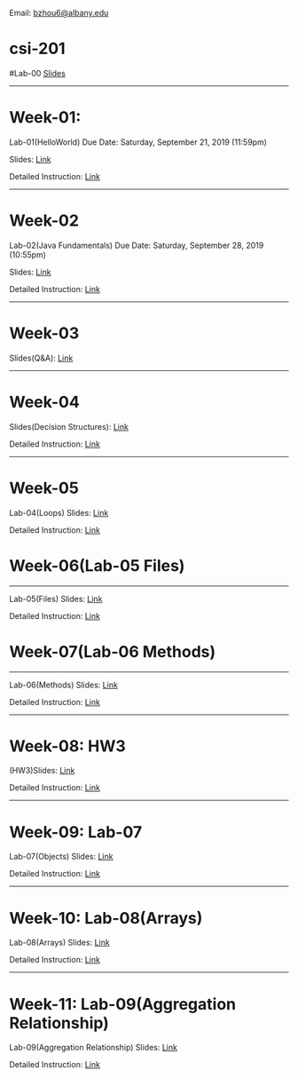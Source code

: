 
Email: bzhou6@albany.edu

# csi-201

#Lab-00
[Slides](https://docs.google.com/presentation/d/1GZp1ICOoKqJVKbFosjMCmIuTXw3r5u7W2SKuwL4tg7A/edit?usp=sharing)

---

# Week-01: 

Lab-01(HelloWorld) Due Date: Saturday, September 21, 2019 (11:59pm)

Slides: [Link](https://docs.google.com/presentation/d/1rLQYHeHAO2sn-0a339mUM6Not3N71RQGKW7f9EyTf68/edit?usp=sharing)

Detailed Instruction: [Link](https://docs.google.com/document/d/1srDix8dV_6dCcJPTVPPQoAr2hEiiCSRGcMmyfLUzoTI/edit?usp=sharing)


---


# Week-02

Lab-02(Java Fundamentals) Due Date: Saturday, September 28, 2019 (10:55pm)

Slides: [Link](https://docs.google.com/presentation/d/11R74j0FSv96vl6X8W8S6pFlhe_YBPV6CosJxM2sW5kQ/edit?usp=sharing)

Detailed Instruction: [Link](https://docs.google.com/document/d/1tj2RyNL9JWFvq9M0yEGSzIeosVZ6LZm0Oa9bnUCht6U/edit?usp=sharing)


---


# Week-03

Slides(Q&A): [Link](https://docs.google.com/presentation/d/11hESUf7aAcNjtV_zemwki9rTo7XUPeJq_MIUX8IP5xY/edit?usp=sharing)


---


# Week-04

Slides(Decision Structures): [Link](https://docs.google.com/presentation/d/1_NU7t02-456qyijjP2Jbn_GpXrPn5hkhPGTGlt0FTJM/edit?usp=sharing)

Detailed Instruction: [Link](https://docs.google.com/document/d/1Pw5c914cWXL3RPbbpYnGeGB4P8FhEqTh_gT-GcLJNAg/edit?usp=sharing)

---

# Week-05

Lab-04(Loops) Slides: [Link](https://docs.google.com/presentation/d/1eEUB9a82qEIvn9RTeh1yHnUtBz1pTnQLKyBFOOVmzZI/edit?usp=sharing)

Detailed Instruction: [Link](https://docs.google.com/document/d/1SChrv0fjYC2ZIHW5LXottBIl9pIAB2kqj299ZZvt57U/edit?usp=sharing)

# Week-06(Lab-05 Files)

---

Lab-05(Files) Slides: [Link](https://docs.google.com/presentation/d/10kaMik1zOlJWWc82AHfwigC-vkfX7_kCFg_mOv0i6JY/edit?usp=sharing)

Detailed Instruction: [Link](https://docs.google.com/document/d/1mjifdh9EA9O0q0h7NOruOHw_v9NmIeIb3BMvgiK_L5U/edit?usp=sharing)


# Week-07(Lab-06 Methods)

---

Lab-06(Methods) Slides: [Link](https://docs.google.com/presentation/d/1vh7q8Hc4HyzufaoM9DxGdf7idbR1smo96epn91isYZk/edit?usp=sharing)

Detailed Instruction: [Link](https://docs.google.com/document/d/1pl-7RQnPq7rJiYK_ByJWbpEJtZvGKPIB4W8kg4FntTc/edit?usp=sharing)

---

# Week-08: HW3

(HW3)Slides: [Link](https://docs.google.com/presentation/d/1xAAQQtcXM8f_qyI2vwZirPlC3S9ci_sRt_EQiAUN77w/edit?usp=sharing)

Detailed Instruction: [Link](https://docs.google.com/document/d/1wNJooCkgglX6ACTCrHKHpkEdCqjLm139nNebDyKS1mE/edit?usp=sharing)


---

# Week-09: Lab-07

Lab-07(Objects) Slides: [Link](https://docs.google.com/presentation/d/16GA2OunZt6clG5F2vCXoExROIH3cwoD8JWnWs6_Gj80/edit?usp=sharing)

Detailed Instruction: [Link](https://docs.google.com/document/d/1E0hLRmt3DIP15F7aNSQUsw46jxIQtZalWkVhHwFV2oI/edit?usp=sharing)


---

# Week-10: Lab-08(Arrays)

Lab-08(Arrays) Slides: [Link](https://docs.google.com/presentation/d/1cKJwuVVGHff9tTNAsUCq0Jd2ta4ydpkG0UaTB4Dj5_4/edit?usp=sharing)

Detailed Instruction: [Link](https://docs.google.com/document/d/1TISVB0m634bU1TqAbwDff3ta1kk3eYYtJ2AQ98cwIW0/edit?usp=sharing)


---

# Week-11: Lab-09(Aggregation Relationship)

Lab-09(Aggregation Relationship) Slides: [Link](https://docs.google.com/presentation/d/1kiR6tRmTkU6-E4lJ7SdSs6NePnEKOK1RjKMH6XtqRqo/edit?usp=sharing)

Detailed Instruction: [Link](https://docs.google.com/document/d/1mFqBA0eF8T5ZQcTzse81ubt0K1HgWIqb4h5H396mNfE/edit?usp=sharing)


